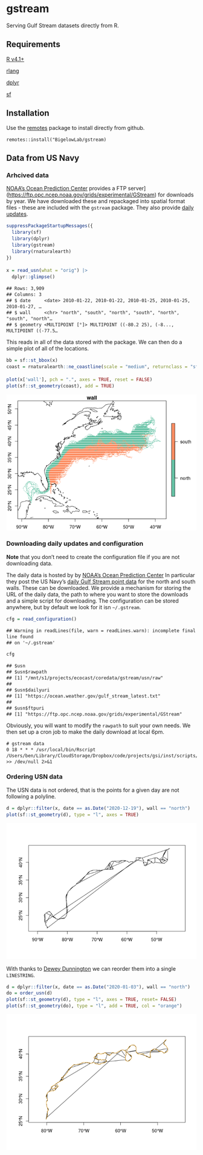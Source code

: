 gstream
================

Serving Gulf Stream datasets directly from R.

## Requirements

[R v4.1+](https://www.r-project.org/)

[rlang](https://CRAN.R-project.org/package=rlang)

[dplyr](https://CRAN.R-project.org/package=dplyr)

[sf](https://CRAN.R-project.org/package=sf)

## Installation

Use the [remotes](https://CRAN.R-project.org/package=remotes) package to
install directly from github.

    remotes::install("BigelowLab/gstream)

## Data from US Navy

### Arhcived data

[NOAA’s Ocean Prediction Center](https://ocean.weather.gov/) provides a
FTP server\](<https://ftp.opc.ncep.noaa.gov/grids/experimental/GStream>)
for downloads by year. We have downloaded these and repackaged into
spatial format files - these are included with the `gstream` package.
They also provide [daily
updates](https://ocean.weather.gov/gulf_stream_latest.txt).

``` r
suppressPackageStartupMessages({
  library(sf)
  library(dplyr)
  library(gstream)
  library(rnaturalearth)
})

x = read_usn(what = "orig") |>
  dplyr::glimpse()
```

    ## Rows: 3,909
    ## Columns: 3
    ## $ date     <date> 2010-01-22, 2010-01-22, 2010-01-25, 2010-01-25, 2010-01-27, …
    ## $ wall     <chr> "north", "south", "north", "south", "north", "south", "north"…
    ## $ geometry <MULTIPOINT [°]> MULTIPOINT ((-80.2 25), (-8..., MULTIPOINT ((-77.5…

This reads in all of the data stored with the package. We can then do a
simple plot of all of the locations.

``` r
bb = sf::st_bbox(x)
coast = rnaturalearth::ne_coastline(scale = "medium", returnclass = "sf")

plot(x['wall'], pch = ".", axes = TRUE, reset = FALSE)
plot(sf::st_geometry(coast), add = TRUE)
```

![](README_files/figure-gfm/unnamed-chunk-2-1.png)<!-- -->

### Downloading daily updates and configuration

**Note** that you don’t need to create the configuration file if you are
not downloading data.

The daily data is hosted by by [NOAA’s Ocean Prediction
Center](https://ocean.weather.gov/) In particular they post the US
Navy’s [daily Gulf Stream point
data](https://ocean.weather.gov/gulf_stream_latest.txt) for the north
and south walls. These can be downloaded. We provide a mechanism for
storing the URL of the daily data, the path to where you want to store
the downloads and a simple script for downloading. The configuration can
be stored anywhere, but by default we look for it isn `~/.gstream`.

``` r
cfg = read_configuration()
```

    ## Warning in readLines(file, warn = readLines.warn): incomplete final line found
    ## on '~/.gstream'

``` r
cfg
```

    ## $usn
    ## $usn$rawpath
    ## [1] "/mnt/s1/projects/ecocast/coredata/gstream/usn/raw"
    ## 
    ## $usn$dailyuri
    ## [1] "https://ocean.weather.gov/gulf_stream_latest.txt"
    ## 
    ## $usn$ftpuri
    ## [1] "https://ftp.opc.ncep.noaa.gov/grids/experimental/GStream"

Obviously, you will want to modify the `rawpath` to suit your own needs.
We then set up a cron job to make the daily download at local 6pm.

    # gstream data
    0 18 * * * /usr/local/bin/Rscript /Users/ben/Library/CloudStorage/Dropbox/code/projects/gsi/inst/scripts/usn_daily_download.R >> /dev/null 2>&1

### Ordering USN data

The USN data is not ordered, that is the points for a given day are not
following a polyline.

``` r
d = dplyr::filter(x, date == as.Date("2020-12-19"), wall == "north")
plot(sf::st_geometry(d), type = "l", axes = TRUE)
```

![](README_files/figure-gfm/unnamed-chunk-4-1.png)<!-- -->

With thanks to [Dewey
Dunnington](https://gist.github.com/paleolimbot/0be47836de5008f308959923dac02c5b#gistcomment-5079768)
we can reorder them into a single `LINESTRING`.

``` r
d = dplyr::filter(x, date == as.Date("2020-01-03"), wall == "north")
do = order_usn(d)
plot(sf::st_geometry(d), type = "l", axes = TRUE, reset= FALSE)
plot(sf::st_geometry(do), type = "l", add = TRUE, col = "orange")
```

![](README_files/figure-gfm/unnamed-chunk-5-1.png)<!-- -->
